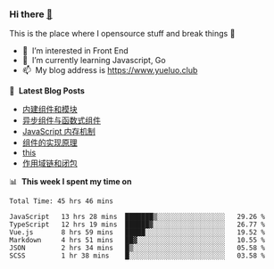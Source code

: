 ### Hi there <a href="https://www.yueluo.club/"> 👋 </a>
This is the place where I opensource stuff and break things :rofl:

- 👀 &nbsp;I’m interested in Front End
- 🌱 &nbsp;I’m currently learning Javascript, Go
- 📫 &nbsp;My blog address is https://www.yueluo.club

📕 &nbsp;**Latest Blog Posts**

<!-- BLOG-POST-LIST:START -->
- [内建组件和模块](https://www.yueluo.club/detail?articleId=62deab0d397c3e0980cd8c29)
- [异步组件与函数式组件](https://www.yueluo.club/detail?articleId=62dbe5ec397c3e0980cd78f0)
- [JavaScript 内存机制](https://www.yueluo.club/detail?articleId=62daaf81397c3e0980cd6c7a)
- [组件的实现原理](https://www.yueluo.club/detail?articleId=62d96506397c3e0980cd6397)
- [this](https://www.yueluo.club/detail?articleId=62d7faa4397c3e0980cd534a)
- [作用域链和闭包](https://www.yueluo.club/detail?articleId=62d6b0b9397c3e0980cd47e7)
<!-- BLOG-POST-LIST:END -->

📊 &nbsp;**This week I spent my time on**

<!--START_SECTION:waka-->

```text
Total Time: 45 hrs 46 mins

JavaScript   13 hrs 28 mins  ███████▒░░░░░░░░░░░░░░░░░   29.26 %
TypeScript   12 hrs 19 mins  ██████▓░░░░░░░░░░░░░░░░░░   26.77 %
Vue.js       8 hrs 59 mins   █████░░░░░░░░░░░░░░░░░░░░   19.52 %
Markdown     4 hrs 51 mins   ██▓░░░░░░░░░░░░░░░░░░░░░░   10.55 %
JSON         2 hrs 34 mins   █▒░░░░░░░░░░░░░░░░░░░░░░░   05.58 %
SCSS         1 hr 38 mins    █░░░░░░░░░░░░░░░░░░░░░░░░   03.58 %
```

<!--END_SECTION:waka-->